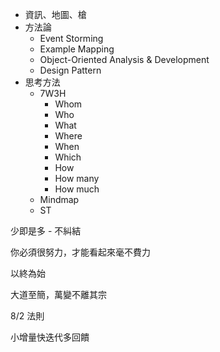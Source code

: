 * 資訊、地圖、槍
* 方法論
	* Event Storming
	* Example Mapping
	* Object-Oriented Analysis & Development
	* Design Pattern
* 思考方法
	* 7W3H
		* Whom
		* Who
		* What
		* Where
		* When
		* Which
		* How
		* How many
		* How much
	* Mindmap
	* ST

少即是多 - 不糾結

你必須很努力，才能看起來毫不費力

以終為始

大道至簡，萬變不離其宗

8/2 法則

小增量快迭代多回饋
